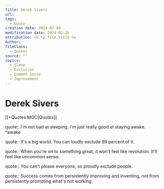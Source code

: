 ```yaml
---
title: Derek Sivers
url: 
tags:
  - Quote
creation date: 2024-02-09
modification date: 2024-02-26
attribution: <% tp.file.title %>
Author: 
fileClass:
  - Quotes
source: ""
topics:
  - Sleep
  - Exclusion
  - Common Sense
  - Improvement
---
```


# Derek Sivers

[[+Quotes MOC|Quotes]]

quote:: I'm not bad at sleeping. I'm just really good at staying awake. ^awake

quote:: It's a big world. You can loudly exclude 99 percent of it.

quote:: When you're on to something great, it won't feel like revolution. It'll feel like uncommon sense.

quote:: You can't please everyone, so proudly exclude people.

quote:: Success comes from persistently improving and inventing, not from persistently promoting what's not working.
